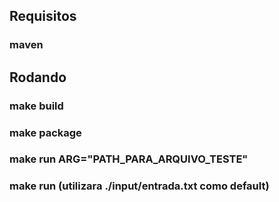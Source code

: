 ## Requisitos

### maven

## Rodando

### make build

### make package

### make run ARG="PATH_PARA_ARQUIVO_TESTE"

### make run (utilizara ./input/entrada.txt como default)
